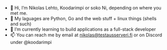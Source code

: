 - 👋 Hi, I’m Nikolas Lehto, Koodarimpi or soko Ni, depending on where you met me.
- 👀 My laguages are Python, Go and the web stuff + linux things (shells and such)
- 🌱 I’m currently learning to build applications as a full-stack developer
- 📫 You can reach me by email at nikolas@testausserveri.fi or on Discord under @koodarimpi
